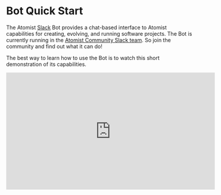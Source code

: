 # Bot Quick Start

The Atomist [Slack][slack] Bot provides a chat-based interface to
Atomist capabilities for creating, evolving, and running software
projects.  The Bot is currently running in
the [Atomist Community Slack team][community].  So join the community
and find out what it can do!

[slack]: https://slack.com/
[community]: https://join.atomist.com/

The best way to learn how to use the Bot is to watch this short
demonstration of its capabilities.

<iframe width="560" height="315" src="https://www.youtube.com/embed/B_x43nPoDH4" frameborder="0" allowfullscreen></iframe>
